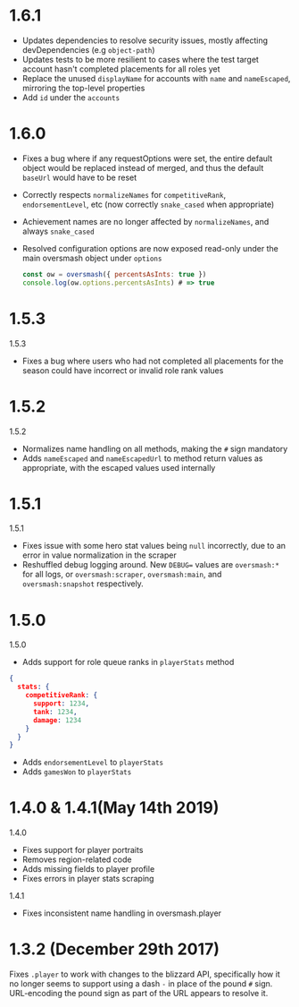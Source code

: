 # 1.6.1

- Updates dependencies to resolve security issues, mostly affecting devDependencies (e.g `object-path`)
- Updates tests to be more resilient to cases where the test target account hasn't completed placements for all roles yet
- Replace the unused `displayName` for accounts with `name` and `nameEscaped`, mirroring the top-level properties
- Add `id` under the `accounts`

# 1.6.0

- Fixes a bug where if any requestOptions were set, the entire default object would be replaced instead
  of merged, and thus the default `baseUrl` would have to be reset
- Correctly respects `normalizeNames` for `competitiveRank`, `endorsementLevel`, etc (now correctly `snake_cased` when appropriate)
- Achievement names are no longer affected by `normalizeNames`, and always `snake_cased`
- Resolved configuration options are now exposed read-only under the main oversmash object under `options`

  ```js
  const ow = oversmash({ percentsAsInts: true })
  console.log(ow.options.percentsAsInts) # => true
  ```

# 1.5.3

1.5.3

- Fixes a bug where users who had not completed all placements for the season could have incorrect or invalid role rank values

# 1.5.2

1.5.2

- Normalizes name handling on all methods, making the `#` sign mandatory
- Adds `nameEscaped` and `nameEscapedUrl` to method return values as appropriate, with the escaped values used internally

# 1.5.1

1.5.1 

- Fixes issue with some hero stat values being `null` incorrectly, due to an error in value normalization in the scraper
- Reshuffled debug logging around. New `DEBUG=` values are `oversmash:*` for all logs, or `oversmash:scraper`, `oversmash:main`, and `oversmash:snapshot` respectively.

# 1.5.0

1.5.0

- Adds support for role queue ranks in `playerStats` method

```json
{
  stats: {
    competitiveRank: {
      support: 1234,
      tank: 1234,
      damage: 1234
    }
  }
}
```

- Adds `endorsementLevel` to `playerStats`
- Adds `gamesWon` to `playerStats`

# 1.4.0 & 1.4.1(May 14th 2019)

1.4.0

- Fixes support for player portraits
- Removes region-related code
- Adds missing fields to player profile
- Fixes errors in player stats scraping

1.4.1

- Fixes inconsistent name handling in oversmash.player

# 1.3.2 (December 29th 2017)

Fixes `.player` to work with changes to the blizzard API, specifically how it no longer
seems to support using a dash `-` in place of the pound `#` sign. URL-encoding the pound
sign as part of the URL appears to resolve it.
